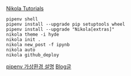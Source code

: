 

[Nikola Tutorials](https://getnikola.com/getting-started.html)


```
pipenv shell
pipenv install --upgrade pip setuptools wheel
pipenv install --upgrade "Nikola[extras]"
nikola theme -i hyde
nikola init .
nikola new_post -f ipynb
nikola auto
nikola github_deploy
```

[pipenv 가상환경 설명](https://graspthegist.com/post/python-pipenv/)
[Blog글](https://partrita.github.io/posts/nikola-for-jupyer-blog/)